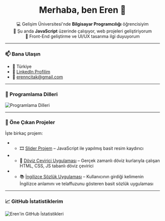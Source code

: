 <h1 align="center">Merhaba, ben Eren 👋</h1>

<p align="center">
  💻 Gelişim Üniversitesi'nde <strong>Bilgisayar Programcılığı</strong> öğrencisiyim<br>
  🔭 Şu anda <strong>JavaScript</strong> üzerinde çalışıyor, web projeleri geliştiriyorum<br>
  🌱 Front-End geliştirme ve UI/UX tasarıma ilgi duyuyorum<br>
</p>

---

### 📫 Bana Ulaşın

- 📍 Türkiye
- 🔗 [LinkedIn Profilim](https://www.linkedin.com/in/erencitak/)
- 📧 erenncitak@gmail.com <!-- Bu kısmı kaldırabilir ya da gerçek mailinle değiştirebilirsin -->

---

### 🧰 Programlama Dilleri
<img src="https://skillicons.dev/icons?i=html,css,js,bootstrap,github,vscode,cpp,mysql,java,php,cs" alt="Programlama Dilleri" />

---

### 📂 Öne Çıkan Projeler

İşte birkaç projem:

- - 🎞️ [Slider Projem](https://github.com/Erenncitak/Basit-Resim-Slider-Projesi) – JavaScript ile yapılmış basit resim kaydırıcı
- - 💱 [Döviz Çevirici Uygulaması](https://github.com/Erenncitak/Currency-Converter-App) – Gerçek zamanlı döviz kurlarıyla çalışan HTML, CSS, JS tabanlı döviz çevirici
- - 📚 [İngilizce Sözlük Uygulaması](https://github.com/Erenncitak/English-to-English-Dictionary-App) – Kullanıcının girdiği kelimenin İngilizce anlamını ve telaffuzunu gösteren basit sözlük uygulaması
---

### 📈 GitHub İstatistiklerim

![Eren'in GitHub İstatistikleri](https://github-readme-stats.vercel.app/api?username=erenncitak&show_icons=true&theme=tokyonight)
